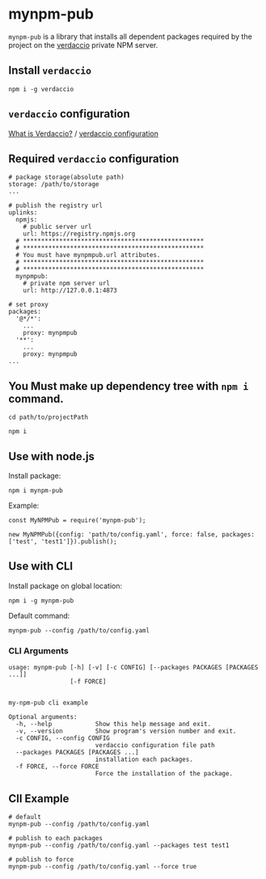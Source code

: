 
# mynpm-pub

`mynpm-pub` is a library that installs all dependent packages required by the project on the [verdaccio](http://www.verdaccio.org/docs/en/configuration.html) private NPM server.


## Install `verdaccio`

```
npm i -g verdaccio
```

## `verdaccio` configuration

[What is Verdaccio?](http://www.verdaccio.org/docs/en/what-is-verdaccio.html) / [verdaccio configuration](http://www.verdaccio.org/docs/en/configuration.html)

## Required `verdaccio` configuration

```
# package storage(absolute path)
storage: /path/to/storage
...

# publish the registry url
uplinks:
  npmjs:
    # public server url
    url: https://registry.npmjs.org
  # **************************************************
  # **************************************************
  # You must have mynpmpub.url attributes.
  # **************************************************
  # **************************************************
  mynpmpub:
    # private npm server url
    url: http://127.0.0.1:4873

# set proxy
packages:
  '@*/*':
	...
    proxy: mynpmpub
  '**':
    ...
    proxy: mynpmpub
...
```

## You Must make up dependency tree with `npm i` command.

```
cd path/to/projectPath

npm i
```

## Use with node.js

Install package:

```
npm i mynpm-pub
```

Example:
```
const MyNPMPub = require('mynpm-pub');

new MyNPMPub({config: 'path/to/config.yaml', force: false, packages: ['test', 'test1']}).publish();
```

## Use with CLI

Install package on global location:

```
npm i -g mynpm-pub
```

Default command:

```
mynpm-pub --config /path/to/config.yaml
```

### CLI Arguments

```
usage: mynpm-pub [-h] [-v] [-c CONFIG] [--packages PACKAGES [PACKAGES ...]]
                 [-f FORCE]


my-npm-pub cli example

Optional arguments:
  -h, --help            Show this help message and exit.
  -v, --version         Show program's version number and exit.
  -c CONFIG, --config CONFIG
                        verdaccio configuration file path
  --packages PACKAGES [PACKAGES ...]
                        installation each packages.
  -f FORCE, --force FORCE
                        Force the installation of the package.
```

## ClI Example

```
# default
mynpm-pub --config /path/to/config.yaml

# publish to each packages
mynpm-pub --config /path/to/config.yaml --packages test test1

# publish to force
mynpm-pub --config /path/to/config.yaml --force true
```





